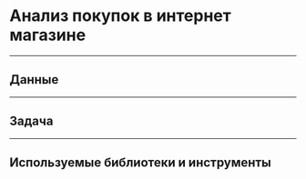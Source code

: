 # Анализ покупок в интернет магазине
_______________________________________________
## Данные 
---
## Задача
---
## Используемые библиотеки и инструменты
